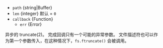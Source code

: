 <!-- YAML
added: v0.8.6
changes:
  - version: v7.0.0
    pr-url: https://github.com/nodejs/node/pull/7897
    description: The `callback` parameter is no longer optional. Not passing
                 it will emit a deprecation warning.
-->

* `path` {string|Buffer}
* `len` {integer} 默认 = `0`
* `callback` {Function}
  * `err` {Error}

异步的 truncate(2)。
完成回调只有一个可能的异常参数。
文件描述符也可以作为第一个参数传入，在这种情况下，`fs.ftruncate()` 会被调用。

